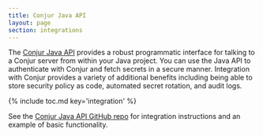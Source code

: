 ```yaml
---
title: Conjur Java API
layout: page
section: integrations
---
```


The [Conjur Java API](https://github.com/cyberark/conjur-api-java) provides a
robust programmatic interface for talking to a Conjur server from within your
Java project. You can use the Java API to authenticate with Conjur and fetch
secrets in a secure manner. Integration with Conjur provides a variety of
additional benefits including being able to store security policy as code,
automated secret rotation, and audit logs.

{% include toc.md key='integration' %}

See the [Conjur Java API GitHub repo](https://github.com/cyberark/conjur-api-java)
for integration instructions and an example of basic functionality.
